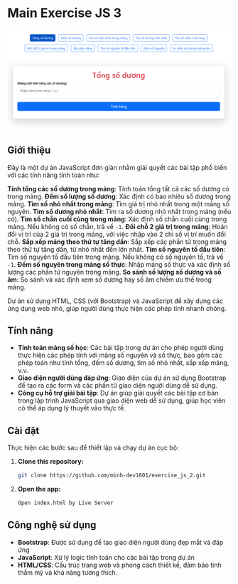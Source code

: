 # Main Exercise JS 3

![Demo](/demo.PNG)

## Giới thiệu

Đây là một dự án JavaScript đơn giản nhằm giải quyết các bài tập phổ biến với các tính năng tính toán như:

**Tính tổng các số dương trong mảng**: Tính toán tổng tất cả các số dương có trong mảng.
**Đếm số lượng số dương**: Xác định có bao nhiêu số dương trong mảng.
**Tìm số nhỏ nhất trong mảng**: Tìm giá trị nhỏ nhất trong một mảng số nguyên.
**Tìm số dương nhỏ nhất**: Tìm ra số dương nhỏ nhất trong mảng (nếu có).
**Tìm số chẵn cuối cùng trong mảng**: Xác định số chẵn cuối cùng trong mảng. Nếu không có số chẵn, trả về `-1`.
**Đổi chỗ 2 giá trị trong mảng**: Hoán đổi vị trí của 2 giá trị trong mảng, với việc nhập vào 2 chỉ số vị trí muốn đổi chỗ.
**Sắp xếp mảng theo thứ tự tăng dần**: Sắp xếp các phần tử trong mảng theo thứ tự tăng dần, từ nhỏ nhất đến lớn nhất.
**Tìm số nguyên tố đầu tiên**: Tìm số nguyên tố đầu tiên trong mảng. Nếu không có số nguyên tố, trả về `-1`.
**Đếm số nguyên trong mảng số thực**: Nhập mảng số thực và xác định số lượng các phần tử nguyên trong mảng.
**So sánh số lượng số dương và số âm**: So sánh và xác định xem số dương hay số âm chiếm ưu thế trong mảng.

Dự án sử dụng HTML, CSS (với Bootstrap) và JavaScript để xây dựng các ứng dụng web nhỏ, giúp người dùng thực hiện các phép tính nhanh chóng.

## Tính năng

- **Tính toán mảng số học**: Các bài tập trong dự án cho phép người dùng thực hiện các phép tính với mảng số nguyên và số thực, bao gồm các phép toán như tính tổng, đếm số dương, tìm số nhỏ nhất, sắp xếp mảng, v.v.
- **Giao diện người dùng đáp ứng**: Giao diện của dự án sử dụng Bootstrap để tạo ra các form và các phần tử giao diện người dùng dễ sử dụng.
- **Công cụ hỗ trợ giải bài tập**: Dự án giúp giải quyết các bài tập cơ bản trong lập trình JavaScript qua giao diện web dễ sử dụng, giúp học viên có thể áp dụng lý thuyết vào thực tế.

## Cài đặt

Thực hiện các bước sau để thiết lập và chạy dự án cục bộ:

1. **Clone this repository:**

   ```bash
   git clone https://github.com/minh-dev1801/exercise_js_2.git

   ```

2. **Open the app:**

   ```bash
   Open index.html by Live Server

   ```

## Công nghệ sử dụng

- **Bootstrap**: Được sử dụng để tạo giao diện người dùng đẹp mắt và đáp ứng
- **JavaScript**: Xử lý logic tính toán cho các bài tập trong dự án
- **HTML/CSS**: Cấu trúc trang web và phong cách thiết kế, đảm bảo tính thẩm mỹ và khả năng tương thích.
